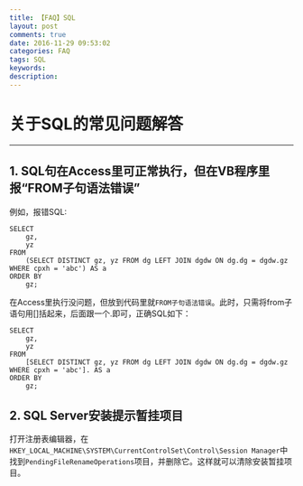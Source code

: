```yaml
---
title: 【FAQ】SQL
layout: post
comments: true
date: 2016-11-29 09:53:02
categories: FAQ
tags: SQL
keywords:
description:
---
```

# 关于SQL的常见问题解答

------

## 1. SQL句在Access里可正常执行，但在VB程序里报“FROM子句语法错误”

例如，报错SQL:
```
SELECT
	gz,
	yz
FROM
	(SELECT DISTINCT gz, yz FROM dg LEFT JOIN dgdw ON dg.dg = dgdw.gz WHERE cpxh = 'abc') AS a
ORDER BY
	gz;
```
在Access里执行没问题，但放到代码里就`FROM子句语法错误`。此时，只需将from子语句用[]括起来，后面跟一个.即可，正确SQL如下：
<!-- more -->
```
SELECT
	gz,
	yz
FROM
	[SELECT DISTINCT gz, yz FROM dg LEFT JOIN dgdw ON dg.dg = dgdw.gz WHERE cpxh = 'abc']. AS a
ORDER BY
	gz;
```

## 2. SQL Server安装提示暂挂项目
打开注册表编辑器，在`HKEY_LOCAL_MACHINE\SYSTEM\CurrentControlSet\Control\Session Manager`中找到`PendingFileRenameOperations`项目，并删除它。这样就可以清除安装暂挂项目。